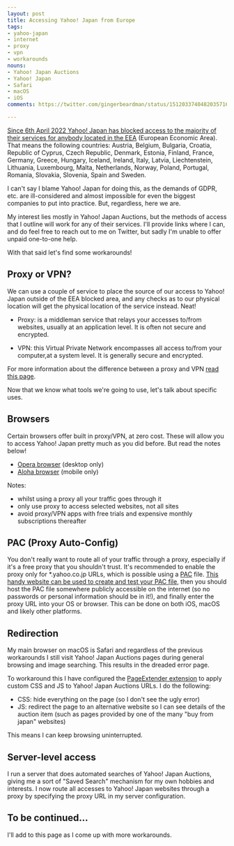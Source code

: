 ```yaml
---
layout: post
title: Accessing Yahoo! Japan from Europe
tags:
- yahoo-japan
- internet
- proxy
- vpn
- workarounds
nouns:
- Yahoo! Japan Auctions
- Yahoo! Japan
- Safari
- macOS
- iOS
comments: https://twitter.com/gingerbeardman/status/1512033740482035716

---
```


[Since 6th April 2022 Yahoo! Japan has blocked access to the majority of their services for anybody located in the EEA](https://www.theverge.com/2022/2/1/22911965/yahoo-japan-europe-offline-regulations-compliance-gdpr) (European Economic Area). That means the following countries: Austria, Belgium, Bulgaria, Croatia, Republic of Cyprus, Czech Republic, Denmark, Estonia, Finland, France, Germany, Greece, Hungary, Iceland, Ireland, Italy, Latvia, Liechtenstein, Lithuania, Luxembourg, Malta, Netherlands, Norway, Poland, Portugal, Romania, Slovakia, Slovenia, Spain and Sweden.

I can't say I blame Yahoo! Japan for doing this, as the demands of GDPR, etc. are ill-considered and almost impossible for even the biggest companies to put into practice. But, regardless, here we are.

My interest lies mostly in Yahoo! Japan Auctions, but the methods of access that I outline will work for any of their services. I'll provide links where I can, and do feel free to reach out to me on Twitter, but sadly I'm unable to offer unpaid one-to-one help.

With that said let's find some workarounds!

## Proxy or VPN?

We can use a couple of service to place the source of our access to Yahoo! Japan outside of the EEA blocked area, and any checks as to our physical location will get the physical location of the service instead. Neat!

- Proxy: is a middleman service that relays your accesses to/from websites, usually at an application level. It is often not secure and encrypted.

- VPN: this Virtual Private Network encompasses all access to/from your computer,at a system level. It is generally secure and encrypted.

For more information about the difference between a proxy and VPN [read this page](https://nordvpn.com/blog/vpn-vs-proxy/).

Now that we know what tools we're going to use, let's talk about specific uses.

## Browsers

Certain browsers offer built in proxy/VPN, at zero cost. These will allow you to access Yahoo! Japan pretty much as you did before. But read the notes below!

- [Opera browser](https://addons.opera.com/en-gb/extensions/details/opera-vpn/) (desktop only)
- [Aloha browser](https://alohabrowser.com) (mobile only)

Notes:
- whilst using a proxy all your traffic goes through it
- only use proxy to access selected websites, not all sites
- avoid proxy/VPN apps with free trials and expensive monthly subscriptions thereafter

## PAC (Proxy Auto-Config)

You don't really want to route all of your traffic through a proxy, especially if it's a free proxy that you shouldn't trust. It's recommended to enable the proxy only for *.yahoo.co.jp URLs, which is possible using a [PAC](https://en.wikipedia.org/wiki/Proxy_auto-config) file. [This handy website can be used to create and test your PAC file](https://thorsen.pm/proxyforurl), then you should host the PAC file somewhere publicly accessible on the internet (so no passwords or personal information should be in it!), and finally enter the proxy URL into your OS or browser. This can be done on both iOS, macOS and likely other platforms.

## Redirection

My main browser on macOS is Safari and regardless of the previous workarounds I still visit Yahoo! Japan Auctions pages during general browsing and image searching. This results in the dreaded error page.

To workaround this I have configured the [PageExtender extension](https://apps.apple.com/gb/app/pageextender-for-safari/id1457557274?mt=12) to apply custom CSS and JS to Yahoo! Japan Auctions URLs. I do the following:

- CSS: hide everything on the page (so I don't see the ugly error)
- JS: redirect the page to an alternative website so I can see details of the auction item (such as pages provided by one of the many "buy from japan" websites)

This means I can keep browsing uninterrupted.

## Server-level access

I run a server that does automated searches of Yahoo! Japan Auctions, giving me a sort of "Saved Search" mechanism for my own hobbies and interests. I now route all accesses to Yahoo! Japan websites through a proxy by specifying the proxy URL in my server configuration.

## To be continued...

I'll add to this page as I come up with more workarounds.
